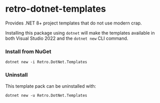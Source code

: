 # retro-dotnet-templates

Provides .NET 8+ project templates that do not use modern crap.

Installing this package using `dotnet` will make the templates available in both Visual Studio 2022 and the `dotnet new` CLI command.

### Install from NuGet

`dotnet new -i Retro.DotNet.Templates`

### Uninstall

This template pack can be uninstalled with:

`dotnet new -u Retro.DotNet.Templates`
